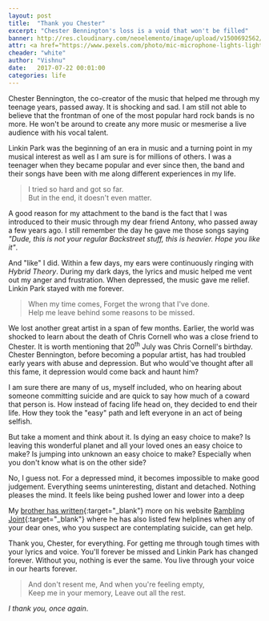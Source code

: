 ```yaml
---
layout: post
title:  "Thank you Chester"
excerpt: "Chester Bennington's loss is a void that won't be filled"
banner: http://res.cloudinary.com/neoelemento/image/upload/v1500692562/blog/chester-min.jpg
attr: <a href="https://www.pexels.com/photo/mic-microphone-lights-lightshow-475140/">Pexels</a>
cheader: "white"
author: "Vishnu"
date:   2017-07-22 00:01:00
categories: life
---
```

Chester Bennington, the co-creator of the music that helped me through my teenage years, passed away. It is shocking and sad. I am still not able to believe that the frontman of one of the most popular hard rock bands is no more. He won't be around to create any more music or mesmerise a live audience with his vocal talent.

Linkin Park was the beginning of an era in music and a turning point in my musical interest as well as I am sure is for millions of others. I was a teenager when they became popular and ever since then, the band and their songs have been with me along different experiences in my life.

>I tried so hard and got so far. <br>
But in the end, it doesn't even matter.

A good reason for my attachment to the band is the fact that I was introduced to their music through my dear friend Antony, who passed away a few years ago. I still remember the day he gave me those songs saying *"Dude, this is not your regular Backstreet stuff, this is heavier. Hope you like it"*.

And "like" I did. Within a few days, my ears were continuously ringing with *Hybrid Theory*. During my dark days, the lyrics and music helped me vent out my anger and frustration. When depressed, the music gave me relief. Linkin Park stayed with me forever.

>When my time comes,
Forget the wrong that I've done. <br>
Help me leave behind some reasons to be missed. <br>

We lost another great artist in a span of few months. Earlier, the world was shocked to learn about the death of Chris Cornell who was a close friend to Chester. It is worth mentioning that 20<sup>th</sup> July was Chris Cornell's birthday. Chester Bennington, before becoming a popular artist, has had troubled early years with abuse and depression. But who would've thought after all this fame, it depression would come back and haunt him?

I am sure there are many of us, myself included, who on hearing about someone committing suicide and are quick to say how much of a coward that person is. How instead of facing life head on, they decided to end their life. How they took the "easy" path and left everyone in an act of being selfish.

But take a moment and think about it. Is dying an easy choice to make? Is leaving this wonderful planet and all your loved ones an easy choice to make? Is jumping into unknown an easy choice to make? Especially when you don't know what is on the other side?

No, I guess not. For a depressed mind, it becomes impossible to make good judgement. Everything seems uninteresting, distant and detached. Nothing pleases the mind. It feels like being pushed lower and lower into a deep 

My [brother has written](https://ramblingjoint.com/rip-chester-37ab3eca382e){:target="_blank"} more on his website [Rambling Joint](https://ramblingjoint.com){:target="_blank"} where he has also listed few helplines when any of your dear ones, who you suspect are contemplating suicide, can get help.

Thank you, Chester, for everything. For getting me through tough times with your lyrics and voice. You'll forever be missed and Linkin Park has changed forever. Without you, nothing is ever the same. You live through your voice in our hearts forever. 

>And don't resent me,
And when you're feeling empty, <br>
Keep me in your memory,
Leave out all the rest.

*I thank you, once again*.